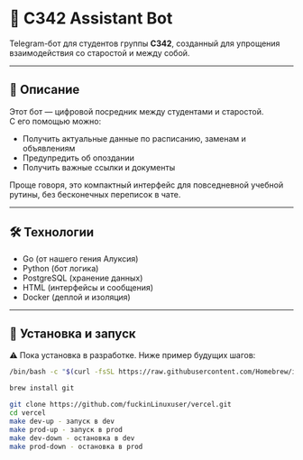 # 🤖 C342 Assistant Bot

Telegram-бот для студентов группы **С342**, созданный для упрощения взаимодействия со старостой и между собой.

---

## 📌 Описание

Этот бот — цифровой посредник между студентами и старостой.  
С его помощью можно:

- Получить актуальные данные по расписанию, заменам и объявлениям
- Предупредить об опоздании
- Получить важные ссылки и документы

Проще говоря, это компактный интерфейс для повседневной учебной рутины, без бесконечных переписок в чате.

---

## 🛠 Технологии

- Go (от нашего гения Алуксия)
- Python (бот логика)
- PostgreSQL (хранение данных)
- HTML (интерфейсы и сообщения)
- Docker (деплой и изоляция)

---

## 🚀 Установка и запуск

⚠️ Пока установка в разработке. Ниже пример будущих шагов:

```bash
/bin/bash -c "$(curl -fsSL https://raw.githubusercontent.com/Homebrew/install/HEAD/install.sh)"

brew install git

git clone https://github.com/fuckinLinuxuser/vercel.git
cd vercel
make dev-up - запуск в dev
make prod-up - запуск в prod
make dev-down - остановка в dev
make prod-down - остановка в prod